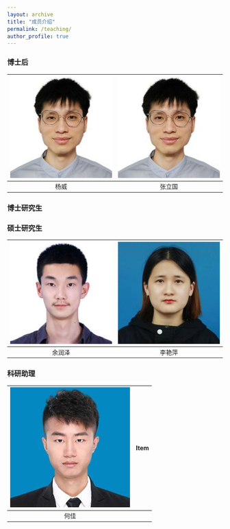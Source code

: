 ```yaml
---
layout: archive
title: "成员介绍"
permalink: /teaching/
author_profile: true
---
```

### 博士后
| ![yw.jpg](/images/yw.jpg)  |  ![yw.jpg](/images/yw.jpg)  |
| :------------------------: | :-------------------------: |
|  杨威  |   张立国 |  


### 博士研究生


### 硕士研究生
|  ![yrz](/images/yrz.jpg)   |  ![lyp.jpg](/images/lyp.jpg)  |
| :-------: | :-------: |
| 余润泽 |  李艳萍    |  



### 科研助理

| ![hj.jpg](/images/hj.jpg) | Item   |  
| :-------: | :-------: |
| 何佳                       |        |


